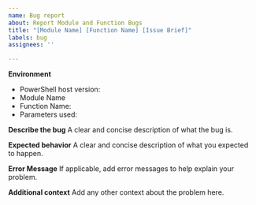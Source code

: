 ```yaml
---
name: Bug report
about: Report Module and Function Bugs
title: "[Module Name] [Function Name] [Issue Brief]"
labels: bug
assignees: ''

---
```


**Environment**
- PowerShell host version:
- Module Name
- Function Name: 
- Parameters used:

**Describe the bug**
A clear and concise description of what the bug is.

**Expected behavior**
A clear and concise description of what you expected to happen.

**Error Message**
If applicable, add error messages to help explain your problem.

**Additional context**
Add any other context about the problem here.
